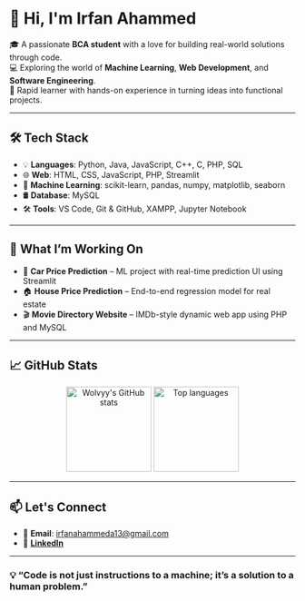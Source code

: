 # 👋 Hi, I'm Irfan Ahammed

🎓 A passionate **BCA student** with a love for building real-world solutions through code.  
💻 Exploring the world of **Machine Learning**, **Web Development**, and **Software Engineering**.  
🚀 Rapid learner with hands-on experience in turning ideas into functional projects.

---

## 🛠️ Tech Stack

- 💡 **Languages**: Python, Java, JavaScript, C++, C, PHP, SQL  
- 🌐 **Web**: HTML, CSS, JavaScript, PHP, Streamlit  
- 🤖 **Machine Learning**: scikit-learn, pandas, numpy, matplotlib, seaborn  
- 🛢️ **Database**: MySQL  
- 🛠️ **Tools**: VS Code, Git & GitHub, XAMPP, Jupyter Notebook  

---

## 🧠 What I’m Working On

- 🧪 **Car Price Prediction** – ML project with real-time prediction UI using Streamlit  
- 🏠 **House Price Prediction** – End-to-end regression model for real estate  
- 🎬 **Movie Directory Website** – IMDb-style dynamic web app using PHP and MySQL  

---

## 📈 GitHub Stats

<p align="center">
  <img src="https://github-readme-stats.vercel.app/api?username=wolvyywolvx&show_icons=true&theme=default" alt="Wolvyy's GitHub stats" height="150"/>
  <img src="https://github-readme-stats.vercel.app/api/top-langs/?username=wolvyywolvx&layout=compact&theme=default" alt="Top languages" height="150"/>
</p>

---

## 📫 Let's Connect

- 📧 **Email**: irfanahammeda13@gmail.com  
- 🔗 [**LinkedIn**](www.linkedin.com/in/irfan-ahammed-v-23819428a) 

---

### 💡 “Code is not just instructions to a machine; it’s a solution to a human problem.”

